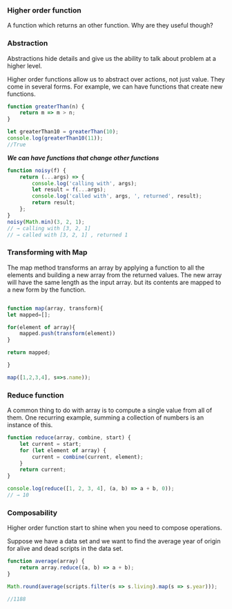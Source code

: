 ### Higher order function

A function which returns an other function.
Why are they useful though?

### Abstraction

Abstractions hide details and give us the ability to talk about problem at a higher
level.

Higher order functions allow us to abstract
over actions, not just value. They come
in several forms. For example, we can have
functions that create new functions.

```javascript
function greaterThan(n) {
	return m => m > n;
}

let greaterThan10 = greaterThan(10);
console.log(greaterThan10(11));
//True
```

**_We can have functions that change other functions_**

```javascript
function noisy(f) {
	return (...args) => {
		console.log('calling with', args);
		let result = f(...args);
		console.log('called with', args, ', returned', result);
		return result;
	};
}
noisy(Math.min)(3, 2, 1);
// → calling with [3, 2, 1]
// → called with [3, 2, 1] , returned 1
```

### Transforming with Map

The map method transforms an array by applying a function to all the elements
and building a new array from the
returned values. The new array will have
the same length as the input array. but its
contents are mapped to a new form by the function.

```javascript

function map(array, transform){
let mapped=[];

for(element of array){
    mapped.push(transform(element))
}

return mapped;

}

map([1,2,3,4], s=>s.name));
```

### Reduce function

A common thing to do with array is to compute
a single value from all of them. One recurring example, summing a collection of numbers is an instance of this.

```javascript
function reduce(array, combine, start) {
	let current = start;
	for (let element of array) {
		current = combine(current, element);
	}
	return current;
}

console.log(reduce([1, 2, 3, 4], (a, b) => a + b, 0));
// → 10
```

### Composability

Higher order function start to shine when
you need to compose operations.

Suppose we have a data set and we want to
find the average year of origin for alive
and dead scripts in the data set.

```javascript
function average(array) {
	return array.reduce((a, b) => a + b);
}

Math.round(average(scripts.filter(s => s.living).map(s => s.year)));

//1188
```
